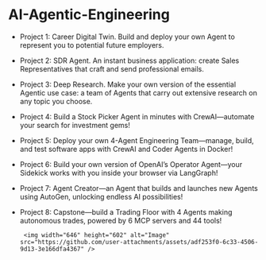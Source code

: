 # AI-Agentic-Engineering

- Project 1: Career Digital Twin. Build and deploy your own Agent to represent you to potential future employers.
- Project 2: SDR Agent. An instant business application: create Sales Representatives that craft and send professional emails.
- Project 3: Deep Research. Make your own version of the essential Agentic use case: a team of Agents that carry out extensive research on any topic you choose.
- Project 4: Build a Stock Picker Agent in minutes with CrewAI—automate your search for investment gems!
- Project 5: Deploy your own 4-Agent Engineering Team—manage, build, and test software apps with CrewAI and Coder Agents in Docker!
- Project 6: Build your own version of OpenAI’s Operator Agent—your Sidekick works with you inside your browser via LangGraph!
- Project 7: Agent Creator—an Agent that builds and launches new Agents using AutoGen, unlocking endless AI possibilities!
- Project 8: Capstone—build a Trading Floor with 4 Agents making autonomous trades, powered by 6 MCP servers and 44 tools!


       <img width="646" height="602" alt="Image" src="https://github.com/user-attachments/assets/adf253f0-6c33-4506-9d13-3e166dfa4367" />
